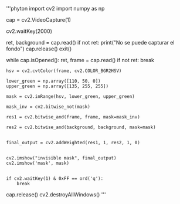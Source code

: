 '''phyton
import cv2
import numpy as np


cap = cv2.VideoCapture(1)

cv2.waitKey(2000)

ret, background = cap.read()
if not ret:
    print("No se puede capturar el fondo")
    cap.release()
    exit()

while cap.isOpened():
    ret, frame = cap.read()
    if not ret:
        break

    hsv = cv2.cvtColor(frame, cv2.COLOR_BGR2HSV)

    lower_green = np.array([110, 50, 0])
    upper_green = np.array([135, 255, 255])

    mask = cv2.inRange(hsv, lower_green, upper_green)

    mask_inv = cv2.bitwise_not(mask)

    res1 = cv2.bitwise_and(frame, frame, mask=mask_inv)

    res2 = cv2.bitwise_and(background, background, mask=mask)


    final_output = cv2.addWeighted(res1, 1, res2, 1, 0) 

   
    cv2.imshow("invisible mask", final_output)
    cv2.imshow('mask', mask)

 
    if cv2.waitKey(1) & 0xFF == ord('q'):
        break

cap.release()
cv2.destroyAllWindows()
'''